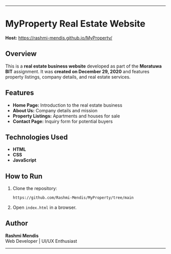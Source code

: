 

---

# MyProperty Real Estate Website  

**Host:**  https://rashmi-mendis.github.io/MyProperty/ 

## Overview  
This is a **real estate business website** developed as part of the **Moratuwa BIT** assignment. It was **created on December 29, 2020** and features property listings, company details, and real estate services.  

## Features  
- **Home Page:** Introduction to the real estate business  
- **About Us:** Company details and mission  
- **Property Listings:** Apartments and houses for sale
- **Contact Page:** Inquiry form for potential buyers  

## Technologies Used  
- **HTML**  
- **CSS**  
- **JavaScript**  

## How to Run  
1. Clone the repository:  
   ```bash
   https://github.com/Rashmi-Mendis/MyProperty/tree/main
   ```
2. Open `index.html` in a browser.  

## Author  
**Rashmi Mendis**  
Web Developer | UI/UX Enthusiast  

---
